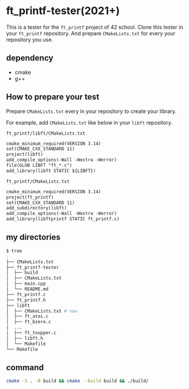 # ft_printf-tester(2021+)

This is a tester for the `ft_printf` project of 42 school.
Clone this tester in your `ft_printf` repository.
And prepare `CMakeLists.txt` for every your repository you use.

## dependency

- cmake
- g++

## How to prepare your test

Prepare `CMakeLists.txt` every in your repository to create your library.

For example, add `CMakeLists.txt` like below in your `libft` repository.

`ft_printf/libft/CMakeLists.txt`

```txt
cmake_minimum_required(VERSION 3.14)
set(CMAKE_CXX_STANDARD 11)
project(libft)
add_compile_options(-Wall -Wextra -Werror)
file(GLOB LIBFT "ft_*.c")
add_library(libft STATIC ${LIBFT})
```

`ft_printf/CMakeLists.txt`

```txt
cmake_minimum_required(VERSION 3.14)
project(ft_printf)
set(CMAKE_CXX_STANDARD 11)
add_subdirectory(libft)
add_compile_options(-Wall -Wextra -Werror)
add_library(libftprintf STATIC ft_printf.c)
```

## my directories

```bash
$ tree
.
├── CMakeLists.txt
├── ft_printf-tester
│  ├── build
│  ├── CMakeLists.txt
│  ├── main.cpp
│  └── README.md
├── ft_printf.c
├── ft_printf.h
├── libft
│  ├── CMakeLists.txt # new
│  ├── ft_atoi.c
│  ├── ft_bzero.c
|  ...
│  ├── ft_toupper.c
│  ├── libft.h
│  └── Makefile
└── Makefile
```

## command

```bash
cmake -S . -B build && cmake --build build && ./build/
```
